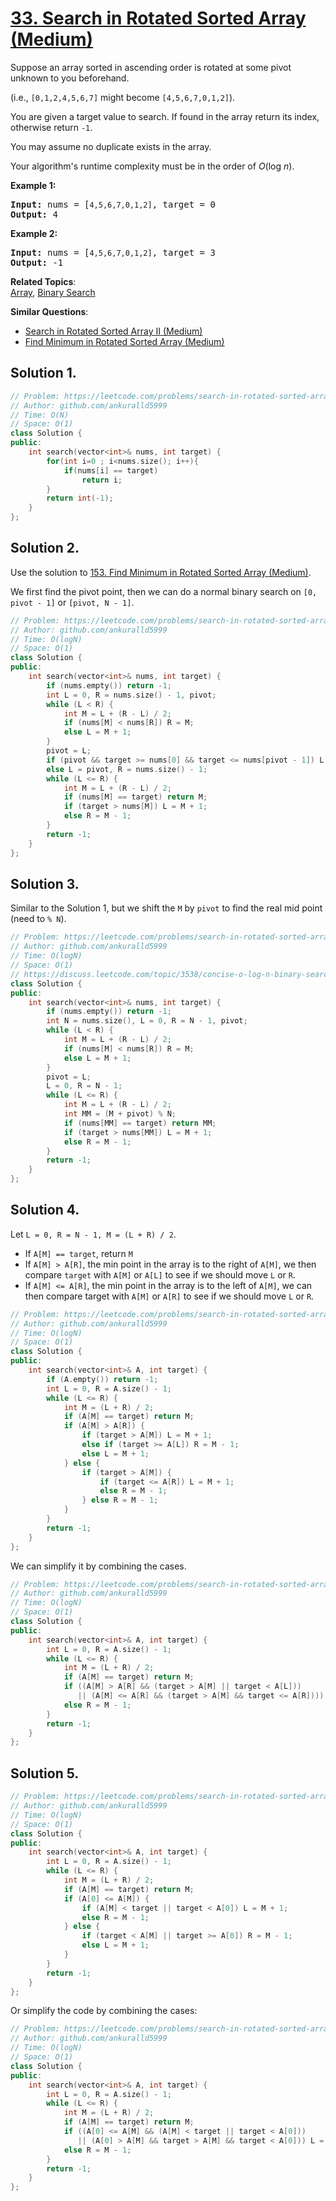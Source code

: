 # [33. Search in Rotated Sorted Array (Medium)](https://leetcode.com/problems/search-in-rotated-sorted-array/)

<p>Suppose an array sorted in ascending order is rotated at some pivot unknown to you beforehand.</p>

<p>(i.e., <code>[0,1,2,4,5,6,7]</code> might become <code>[4,5,6,7,0,1,2]</code>).</p>

<p>You are given a target value to search. If found in the array return its index, otherwise return <code>-1</code>.</p>

<p>You may assume no duplicate exists in the array.</p>

<p>Your algorithm's runtime complexity must be in the order of&nbsp;<em>O</em>(log&nbsp;<em>n</em>).</p>

<p><strong>Example 1:</strong></p>

<pre><strong>Input:</strong> nums = [<code>4,5,6,7,0,1,2]</code>, target = 0
<strong>Output:</strong> 4
</pre>

<p><strong>Example 2:</strong></p>

<pre><strong>Input:</strong> nums = [<code>4,5,6,7,0,1,2]</code>, target = 3
<strong>Output:</strong> -1</pre>


**Related Topics**:  
[Array](https://leetcode.com/tag/array/), [Binary Search](https://leetcode.com/tag/binary-search/)

**Similar Questions**:
* [Search in Rotated Sorted Array II (Medium)](https://leetcode.com/problems/search-in-rotated-sorted-array-ii/)
* [Find Minimum in Rotated Sorted Array (Medium)](https://leetcode.com/problems/find-minimum-in-rotated-sorted-array/)

## Solution 1.

```cpp
// Problem: https://leetcode.com/problems/search-in-rotated-sorted-array/
// Author: github.com/ankuralld5999
// Time: O(N)
// Space: O(1)
class Solution {
public:
    int search(vector<int>& nums, int target) {
        for(int i=0 ; i<nums.size(); i++){
            if(nums[i] == target)
                return i;
        }
        return int(-1);
    }
};
```

## Solution 2.

Use the solution to [153. Find Minimum in Rotated Sorted Array (Medium)](https://leetcode.com/problems/find-minimum-in-rotated-sorted-array/).

We first find the pivot point, then we can do a normal binary search on `[0, pivot - 1]` or `[pivot, N - 1]`.

```cpp
// Problem: https://leetcode.com/problems/search-in-rotated-sorted-array/
// Author: github.com/ankuralld5999
// Time: O(logN)
// Space: O(1)
class Solution {
public:
    int search(vector<int>& nums, int target) {
        if (nums.empty()) return -1;
        int L = 0, R = nums.size() - 1, pivot;
        while (L < R) {
            int M = L + (R - L) / 2;
            if (nums[M] < nums[R]) R = M;
            else L = M + 1;
        }
        pivot = L;
        if (pivot && target >= nums[0] && target <= nums[pivot - 1]) L = 0, R = pivot - 1;
        else L = pivot, R = nums.size() - 1;
        while (L <= R) {
            int M = L + (R - L) / 2;
            if (nums[M] == target) return M;
            if (target > nums[M]) L = M + 1;
            else R = M - 1;
        }
        return -1;
    }
};
```

## Solution 3.

Similar to the Solution 1, but we shift the `M` by `pivot` to find the real mid point (need to `% N`).

```cpp
// Problem: https://leetcode.com/problems/search-in-rotated-sorted-array/
// Author: github.com/ankuralld5999
// Time: O(logN)
// Space: O(1)
// https://discuss.leetcode.com/topic/3538/concise-o-log-n-binary-search-solution
class Solution {
public:
    int search(vector<int>& nums, int target) {
        if (nums.empty()) return -1;
        int N = nums.size(), L = 0, R = N - 1, pivot;
        while (L < R) {
            int M = L + (R - L) / 2;
            if (nums[M] < nums[R]) R = M;
            else L = M + 1;
        }
        pivot = L;
        L = 0, R = N - 1;
        while (L <= R) {
            int M = L + (R - L) / 2;
            int MM = (M + pivot) % N;
            if (nums[MM] == target) return MM;
            if (target > nums[MM]) L = M + 1;
            else R = M - 1;
        }
        return -1;
    }
};
```

## Solution 4.

Let `L = 0, R = N - 1, M = (L + R) / 2`.

* If `A[M] == target`, return `M`
* If `A[M] > A[R]`, the min point in the array is to the right of `A[M]`, we then compare `target` with `A[M]` or `A[L]` to see if we should move `L` or `R`.
* If `A[M] <= A[R]`, the min point in the array is to the left of `A[M]`, we can then compare target with `A[M]` or `A[R]` to see if we should move `L` or `R`.

```cpp
// Problem: https://leetcode.com/problems/search-in-rotated-sorted-array/
// Author: github.com/ankuralld5999
// Time: O(logN)
// Space: O(1)
class Solution {
public:
    int search(vector<int>& A, int target) {
        if (A.empty()) return -1;
        int L = 0, R = A.size() - 1;
        while (L <= R) {
            int M = (L + R) / 2;
            if (A[M] == target) return M;
            if (A[M] > A[R]) {
                if (target > A[M]) L = M + 1;
                else if (target >= A[L]) R = M - 1;
                else L = M + 1;
            } else {
                if (target > A[M]) {
                    if (target <= A[R]) L = M + 1;
                    else R = M - 1;
                } else R = M - 1;
            }
        }
        return -1;
    }
};
```

We can simplify it by combining the cases.

```cpp
// Problem: https://leetcode.com/problems/search-in-rotated-sorted-array/
// Author: github.com/ankuralld5999
// Time: O(logN)
// Space: O(1)
class Solution {
public:
    int search(vector<int>& A, int target) {
        int L = 0, R = A.size() - 1;
        while (L <= R) {
            int M = (L + R) / 2;
            if (A[M] == target) return M;
            if ((A[M] > A[R] && (target > A[M] || target < A[L]))
               || (A[M] <= A[R] && (target > A[M] && target <= A[R]))) L = M + 1;
            else R = M - 1;
        }
        return -1;
    }
};
```

## Solution 5.

```cpp
// Problem: https://leetcode.com/problems/search-in-rotated-sorted-array/
// Author: github.com/ankuralld5999
// Time: O(logN)
// Space: O(1)
class Solution {
public:
    int search(vector<int>& A, int target) {
        int L = 0, R = A.size() - 1;
        while (L <= R) {
            int M = (L + R) / 2;
            if (A[M] == target) return M;
            if (A[0] <= A[M]) {
                if (A[M] < target || target < A[0]) L = M + 1;
                else R = M - 1;
            } else {
                if (target < A[M] || target >= A[0]) R = M - 1;
                else L = M + 1;
            }
        }
        return -1;
    }
};
```

Or simplify the code by combining the cases:

```cpp
// Problem: https://leetcode.com/problems/search-in-rotated-sorted-array/
// Author: github.com/ankuralld5999
// Time: O(logN)
// Space: O(1)
class Solution {
public:
    int search(vector<int>& A, int target) {
        int L = 0, R = A.size() - 1;
        while (L <= R) {
            int M = (L + R) / 2;
            if (A[M] == target) return M;
            if ((A[0] <= A[M] && (A[M] < target || target < A[0]))
               || (A[0] > A[M] && target > A[M] && target < A[0])) L = M + 1;
            else R = M - 1;
        }
        return -1;
    }
};
```
